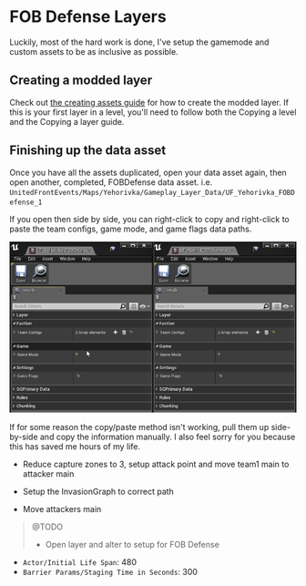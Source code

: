 # FOB Defense Layers

Luckily, most of the hard work is done, I've setup the gamemode and custom assets to be as inclusive as possible.

## Creating a modded layer

Check out [the creating assets guide](/docs/creatingAssets.md) for how to create the modded layer. If this is your first layer in a level, you'll need to follow both the Copying a level and the Copying a layer guide.

## Finishing up the data asset

Once you have all the assets duplicated, open your data asset again, then open another, completed, FOBDefense data asset. i.e. `UnitedFrontEvents/Maps/Yehorivka/Gameplay_Layer_Data/UF_Yehorivka_FOBDefense_1`

If you open then side by side, you can right-click to copy and right-click to paste the team configs, game mode, and game flags data paths.

![Example of copying data asset data from one data asset to another](img/copyingDataAssets.gif)

If for some reason the copy/paste method isn't working, pull them up side-by-side and copy the information manually. I also feel sorry for you because this has saved me hours of my life.

- Reduce capture zones to 3, setup attack point and move team1 main to attacker main
- Setup the InvasionGraph to correct path



- Move attackers main



> @TODO
> - Open layer and alter to setup for FOB Defense
  - `Actor/Initial Life Span`: 480
  - `Barrier Params/Staging Time in Seconds`: 300